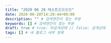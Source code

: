 ```yaml
---
title: "2020 06 28 테스트으으으으"
date: 2020-06-28T14:20:44+09:00
description: "" # 검색엔진이 찾는 부분
keywords: [] # 검색엔진이 찾는 부분
draft: true # true: 비공개상태 // false: 공개상태
tags: [] # 내 블로그 내부 분류
---
```

